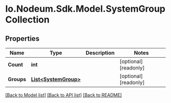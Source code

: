 # Io.Nodeum.Sdk.Model.SystemGroupCollection
## Properties

Name | Type | Description | Notes
------------ | ------------- | ------------- | -------------
**Count** | **int** |  | [optional] [readonly] 
**Groups** | [**List&lt;SystemGroup&gt;**](SystemGroup.md) |  | [optional] [readonly] 

[[Back to Model list]](../README.md#documentation-for-models) [[Back to API list]](../README.md#documentation-for-api-endpoints) [[Back to README]](../README.md)

